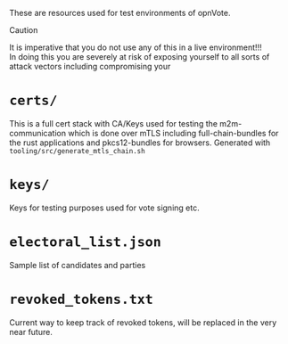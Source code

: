 These are resources used for test environments of opnVote.

> [!CAUTION]  
> It is imperative that you do not use any of this in a live environment!!!  
> In doing this you are severely at risk of exposing yourself to all sorts of attack vectors including compromising your  

# `certs/`
This is a full cert stack with CA/Keys used for testing the m2m-communication which is done over mTLS including full-chain-bundles for the rust applications and pkcs12-bundles for browsers. Generated with `tooling/src/generate_mtls_chain.sh`

# `keys/`
Keys for testing purposes used for vote signing etc.

# `electoral_list.json`
Sample list of candidates and parties

# `revoked_tokens.txt`
Current way to keep track of revoked tokens, will be replaced in the very near future.